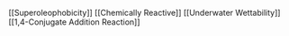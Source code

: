 [[Superoleophobicity]]
[[Chemically Reactive]]
[[Underwater Wettability]]
[[1,4-Conjugate Addition Reaction]]
